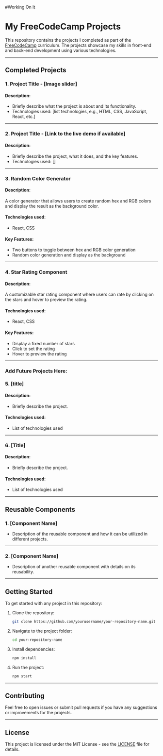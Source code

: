 
#Working On It




# My FreeCodeCamp Projects

This repository contains the projects I completed as part of the [FreeCodeCamp](https://www.freecodecamp.org/) curriculum. The projects showcase my skills in front-end and back-end development using various technologies.

---

## Completed Projects

### 1. Project Title - [Image slider]
#### Description:
- Briefly describe what the project is about and its functionality.
- Technologies used: [list technologies, e.g., HTML, CSS, JavaScript, React, etc.]

---

### 2. Project Title - [Link to the live demo if available]
#### Description:
- Briefly describe the project, what it does, and the key features.
- Technologies used: []

---

### 3. Random Color Generator

#### Description:
A color generator that allows users to create random hex and RGB colors and display the result as the background color.

#### Technologies used:
- React, CSS

#### Key Features:
- Two buttons to toggle between hex and RGB color generation
- Random color generation and display as the background

---

### 4. Star Rating Component

#### Description:
A customizable star rating component where users can rate by clicking on the stars and hover to preview the rating.

#### Technologies used:
- React, CSS

#### Key Features:
- Display a fixed number of stars
- Click to set the rating
- Hover to preview the rating

---

### Add Future Projects Here:

### 5. [title]
#### Description:
- Briefly describe the project.
#### Technologies used:
- List of technologies used
---

### 6. [Title]
#### Description:
- Briefly describe the project.
#### Technologies used:
- List of technologies used
---

## Reusable Components

### 1. [Component Name]
- Description of the reusable component and how it can be utilized in different projects.

---

### 2. [Component Name]
- Description of another reusable component with details on its reusability.

---

## Getting Started

To get started with any project in this repository:

1. Clone the repository:
    ```bash
    git clone https://github.com/yourusername/your-repository-name.git
    ```
2. Navigate to the project folder:
    ```bash
    cd your-repository-name
    ```
3. Install dependencies:
    ```bash
    npm install
    ```
4. Run the project:
    ```bash
    npm start
    ```

---

 ## Contributing

Feel free to open issues or submit pull requests if you have any suggestions or improvements for the projects.

---

## License

This project is licensed under the MIT License - see the [LICENSE](LICENSE) file for details.
